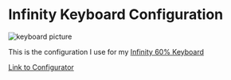 # Infinity Keyboard Configuration

![keyboard picture](http://funkyimg.com/i/2pt2h.jpg)

This is the configuration I use for my [Infinity 60% Keyboard](https://input.club/devices/infinity-keyboard/)

[Link to Configurator](https://input.club/configurator-md-1-1-alphabet/)